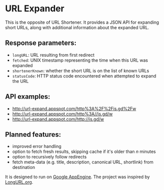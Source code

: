 # URL Expander
This is the opposite of URL Shortener. It provides a JSON API for expanding short URLs, along with additional information about the expanded URL.

## Response parameters:
* `longURL`: URL resulting from first redirect
* `fetched`: UNIX timestamp representing the time when this URL was expanded
* `shortenerKnown`: whether the short URL is on the list of known URLs
* `statusCode`: HTTP status code encountered when attempted to expand the URL

## API examples:
* http://url-expand.appspot.com/http%3A%2F%2Fis.gd%2Fw
* http://url-expand.appspot.com/http%3A//is.gd/w
* http://url-expand.appspot.com/http://is.gd/w

## Planned features:
* improved error handling
* option to fetch fresh results, skipping cache if it's older than *n* minutes
* option to recursively follow redirects
* fetch meta-data (e.g. title, description, canonical URL, shortlink) from destination

It is designed to run on [Google AppEngine](http://code.google.com/appengine/). The project was inspired by [LongURL.org](http://longurl.org/).
